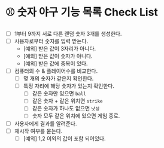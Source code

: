 # ⚾️ 숫자 야구 기능 목록 Check List

- [ ] 1부터 9까지 서로 다른 랜덤 숫자 3개를 생성한다.
- [ ] 사용자로부터 숫자를 입력 받는다.
    - [예외] 받은 값이 3자리가 아니다.
    - [예외] 받은 값이 숫자가 아니다.
    - [예외] 받은 값에 중복이 있다.
- [ ] 컴퓨터의 수 & 플레이어수를 비교한다.
    - [ ] 몇 개의 숫자가 같은지 확인한다.
    - [ ] 특정 자리에 해당 숫자가 있는지 확인한다.
        - [ ] 같은 숫자만 있으면 `ball`
        - [ ] 같은 숫자 + 같은 위치면 `strike`
        - [ ] 같은 숫자가 하나도 없으면 `낫싱`
        - [ ] 숫자 모두 같은 위치에 있으면 게임 종료.
- [ ] 사용자에게 결과를 알려준다.
- [ ] 재시작 여부를 묻는다.
    -[ ] [예외] 1,2 이외의 값이 포함 되어있다.
